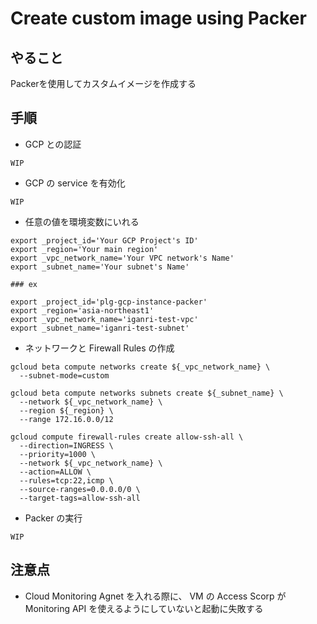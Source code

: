 # Create custom image using Packer

## やること

Packerを使用してカスタムイメージを作成する

## 手順

+ GCP との認証

```
WIP
```

+ GCP の service を有効化

```
WIP
```

+ 任意の値を環境変数にいれる

```
export _project_id='Your GCP Project's ID'
export _region='Your main region'
export _vpc_network_name='Your VPC network's Name'
export _subnet_name='Your subnet's Name'
```

```
### ex

export _project_id='plg-gcp-instance-packer'
export _region='asia-northeast1'
export _vpc_network_name='iganri-test-vpc'
export _subnet_name='iganri-test-subnet'
```


+ ネットワークと Firewall Rules の作成

```
gcloud beta compute networks create ${_vpc_network_name} \
  --subnet-mode=custom
```
```
gcloud beta compute networks subnets create ${_subnet_name} \
  --network ${_vpc_network_name} \
  --region ${_region} \
  --range 172.16.0.0/12
```
```
gcloud compute firewall-rules create allow-ssh-all \
  --direction=INGRESS \
  --priority=1000 \
  --network ${_vpc_network_name} \
  --action=ALLOW \
  --rules=tcp:22,icmp \
  --source-ranges=0.0.0.0/0 \
  --target-tags=allow-ssh-all
```

+ Packer の実行

```
WIP
```

## 注意点

+ Cloud Monitoring Agnet を入れる際に、 VM の Access Scorp が Monitoring API を使えるようにしていないと起動に失敗する